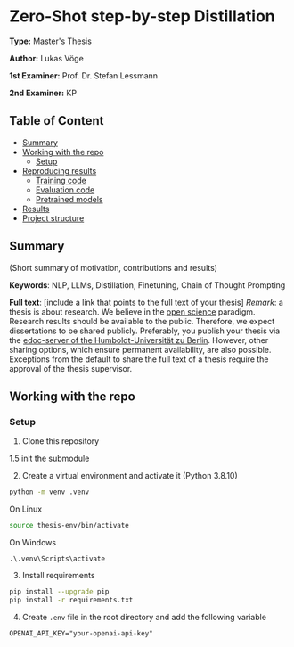 # Zero-Shot step-by-step Distillation

**Type:** Master's Thesis

**Author:** Lukas Vöge

**1st Examiner:** Prof. Dr. Stefan Lessmann

**2nd Examiner:** KP 

## Table of Content

- [Summary](#summary)
- [Working with the repo](#Working-with-the-repo)
    - [Setup](#Setup)
- [Reproducing results](#Reproducing-results)
    - [Training code](#Training-code)
    - [Evaluation code](#Evaluation-code)
    - [Pretrained models](#Pretrained-models)
- [Results](#Results)
- [Project structure](-Project-structure)

## Summary

(Short summary of motivation, contributions and results)

**Keywords**: NLP, LLMs, Distillation, Finetuning, Chain of Thought Prompting

**Full text**: [include a link that points to the full text of your thesis]
*Remark*: a thesis is about research. We believe in the [open science](https://en.wikipedia.org/wiki/Open_science) paradigm. Research results should be available to the public. Therefore, we expect dissertations to be shared publicly. Preferably, you publish your thesis via the [edoc-server of the Humboldt-Universität zu Berlin](https://edoc-info.hu-berlin.de/de/publizieren/andere). However, other sharing options, which ensure permanent availability, are also possible. <br> Exceptions from the default to share the full text of a thesis require the approval of the thesis supervisor.  

## Working with the repo

### Setup

1. Clone this repository

1.5 init the submodule

2. Create a virtual environment and activate it (Python 3.8.10)
```bash
python -m venv .venv
```
On Linux
```bash
source thesis-env/bin/activate
```
On Windows
```
.\.venv\Scripts\activate
```

3. Install requirements
```bash
pip install --upgrade pip
pip install -r requirements.txt
```

4. Create ```.env``` file in the root directory and add the following variable
```
OPENAI_API_KEY="your-openai-api-key"
```
